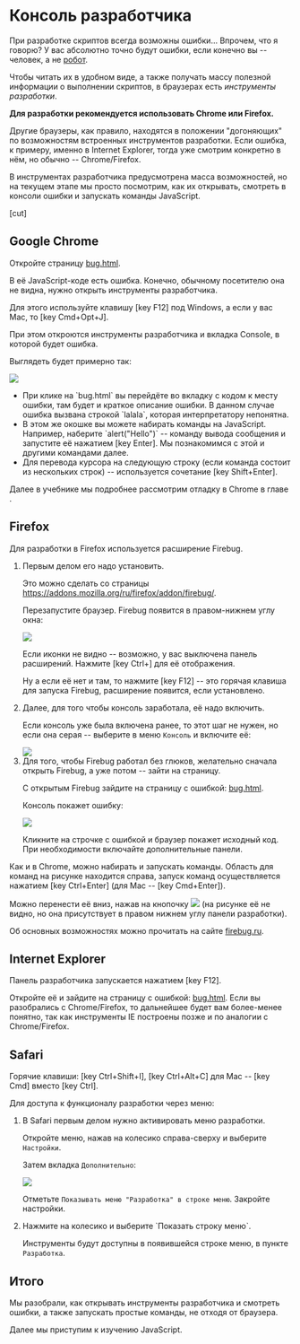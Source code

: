 # Консоль разработчика

При разработке скриптов всегда возможны ошибки... Впрочем, что я говорю? У вас абсолютно точно будут ошибки, если конечно вы -- человек, а не <a href="http://ru.wikipedia.org/wiki/%D0%91%D0%B5%D0%BD%D0%B4%D0%B5%D1%80_(%D0%A4%D1%83%D1%82%D1%83%D1%80%D0%B0%D0%BC%D0%B0)">робот</a>.

Чтобы читать их в удобном виде, а также получать массу полезной информации о выполнении скриптов, в браузерах есть *инструменты разработки*.  

**Для разработки рекомендуется использовать Chrome или Firefox.**

Другие браузеры, как правило, находятся в положении "догоняющих" по возможностям встроенных инструментов разработки. Если ошибка, к примеру, именно в Internet Explorer, тогда уже смотрим конкретно в нём, но обычно -- Chrome/Firefox.

В инструментах разработчика предусмотрена масса возможностей, но на текущем этапе мы просто посмотрим, как их открывать, смотреть в консоли ошибки и запускать команды JavaScript.

[cut]

## Google Chrome   

Откройте страницу [bug.html](bug.html). 

В её JavaScript-коде есть ошибка. Конечно, обычному посетителю она не видна, нужно открыть инструменты разработчика.

Для этого используйте клавишу [key F12] под Windows, а если у вас Mac, то [key Cmd+Opt+J].

При этом откроются инструменты разработчика и вкладка Console, в которой будет ошибка.

Выглядеть будет примерно так:

<img src="chrome.png">


<ul>
<li>При клике на `bug.html` вы перейдёте во вкладку с кодом к месту ошибки, там будет и краткое описание ошибки. 
В данном случае ошибка вызвана строкой `lalala`, которая интерпретатору непонятна. </li>
<li>В этом же окошке вы можете набирать команды на JavaScript. Например, наберите `alert("Hello")` -- команду вывода сообщения и запустите её нажатием [key Enter]. Мы познакомимся с этой и другими командами далее.</li>
<li>Для перевода курсора на следующую строку (если команда состоит из нескольких строк) --  используется сочетание [key Shift+Enter].</li> 
</ul>

Далее в учебнике мы подробнее рассмотрим отладку в Chrome в главе [](/debugging-chrome).

## Firefox   

Для разработки в Firefox используется расширение Firebug. 

<ol>
<li>Первым делом его надо установить.

Это можно сделать со страницы <a href="https://addons.mozilla.org/ru/firefox/addon/firebug/">https://addons.mozilla.org/ru/firefox/addon/firebug/</a>.

Перезапустите браузер. Firebug появится в правом-нижнем углу окна:

<img src="firebug-gray.png">

Если иконки не видно -- возможно, у вас выключена панель расширений. Нажмите [key Ctrl+\] для её отображения. 

Ну а если её нет и там, то нажмите [key F12] -- это горячая клавиша для запуска Firebug, расширение появится, если установлено.
</li>
<li>Далее, для того чтобы консоль заработала, её надо включить.

Если консоль уже была включена ранее, то этот шаг не нужен, но если она серая -- выберите в меню `Консоль` и включите её:

<img src="firefox_console_enable.png">

</li>
<li>Для того, чтобы Firebug работал без глюков, желательно сначала открыть Firebug, а уже потом -- зайти на страницу.

С открытым Firebug зайдите на страницу с ошибкой: [bug.html](/devtools/bug.html).

Консоль покажет ошибку:

<img src="firefox.png">

Кликните на строчке с ошибкой и браузер покажет исходный код. При необходимости включайте дополнительные панели.
</li>
</ol>

Как и в Chrome, можно набирать и запускать команды. Область для команд на рисунке находится справа, запуск команд осуществляется нажатием [key Ctrl+Enter] (для Mac -- [key Cmd+Enter]).

Можно перенести её вниз, нажав на кнопочку <img src="firefox_console_down.png"> (на рисунке её не видно, но она присутствует в правом нижнем углу панели разработки).

Об основных возможностях можно прочитать на сайте <a href="http://firebug.ru">firebug.ru</a>.

## Internet Explorer   

Панель разработчика запускается нажатием [key F12].

Откройте её и зайдите на страницу с ошибкой: [bug.html](/devtools/bug.html). Если вы разобрались с Chrome/Firefox, то дальнейшее будет вам более-менее понятно, так как инструменты IE построены позже и по аналогии с Chrome/Firefox.

## Safari   

Горячие клавиши: [key Ctrl+Shift+I], [key Ctrl+Alt+C] для Mac -- [key Cmd] вместо [key Ctrl].

Для доступа к функционалу разработки через меню:

<ol>
<li>
В Safari первым делом нужно активировать меню разработки.

Откройте меню, нажав на колесико справа-сверху и выберите `Настройки`.

Затем вкладка `Дополнительно`:

<img src="safari.png">

Отметьте `Показывать меню "Разработка" в строке меню`. Закройте настройки.
</li>
<li>Нажмите на колесико и выберите `Показать строку меню`.

Инструменты будут доступны в появившейся строке меню, в пункте `Разработка`.</li>
</ol>

## Итого

Мы разобрали, как открывать инструменты разработчика и смотреть ошибки, а также запускать простые команды, не отходя от браузера.

Далее мы приступим к изучению JavaScript.
